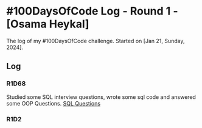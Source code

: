 # #100DaysOfCode Log - Round 1 - [Osama Heykal]

The log of my #100DaysOfCode challenge. Started on [Jan 21, Sunday, 2024].

## Log

### R1D68 
Studied some SQL interview questions, wrote some sql code and answered some OOP Questions.
[SQL Questions](https://www.geeksforgeeks.org/sql-interview-questions/)

### R1D2
